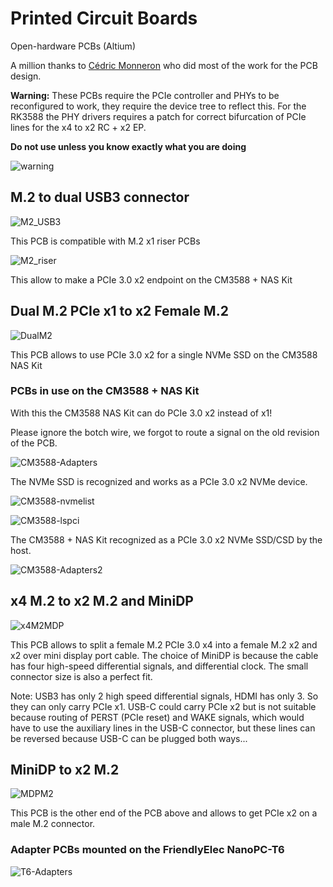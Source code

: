 # Printed Circuit Boards

Open-hardware PCBs (Altium)

A million thanks to [Cédric Monneron](https://people.hes-so.ch/en/profile/8414894304-cedric-monneron) who did most of the work for the PCB design.

**Warning:** These PCBs require the PCIe controller and PHYs to be reconfigured to work, they require the device tree to reflect this. For the RK3588 the PHY drivers requires a patch for correct bifurcation of PCIe lines for the x4 to x2 RC + x2 EP.

**Do not use unless you know exactly what you are doing**

![warning](../res/images/operate.png)

## M.2 to dual USB3 connector

![M2_USB3](../res/images/M2_USB3.png)

This PCB is compatible with M.2 x1 riser PCBs

![M2_riser](../res/images/m2-riser-pcie-x1.jpg)

This allow to make a PCIe 3.0 x2 endpoint on the CM3588 + NAS Kit

## Dual M.2 PCIe x1 to x2 Female M.2

![DualM2](../res/images/M2_dual_M2.png)

This PCB allows to use PCIe 3.0 x2 for a single NVMe SSD on the CM3588 NAS Kit

### PCBs in use on the CM3588 + NAS Kit

With this the CM3588 NAS Kit can do PCIe 3.0 x2 instead of x1! 

Please ignore the botch wire, we forgot to route a signal on the old revision of the PCB.

![CM3588-Adapters](../res/pictures/20240610_CM3588_NAS_x2x2_res.jpg)

The NVMe SSD is recognized and works as a PCIe 3.0 x2 NVMe device.

![CM3588-nvmelist](../res/images/CM3588_x1x1_to_x2_list.png)

![CM3588-lspci](../res/images/CM3588_x1x1_to_x2_lspci.png)

The CM3588 + NAS Kit recognized as a PCIe 3.0 x2 NVMe SSD/CSD by the host.

![CM3588-Adapters2](../res/pictures/pcie_x2_res.jpg)

## x4 M.2 to x2 M.2 and MiniDP

![x4M2MDP](../res/images/M2_M2_MDP.png)

This PCB allows to split a female M.2 PCIe 3.0 x4 into a female M.2 x2 and x2 over mini display port cable. The choice of MiniDP is because the cable has four high-speed differential signals, and differential clock. The small connector size is also a perfect fit.

Note: USB3 has only 2 high speed differential signals, HDMI has only 3. So they can only carry PCIe x1. USB-C could carry PCIe x2 but is not suitable because routing of PERST (PCIe reset) and WAKE signals, which would have to use the auxiliary lines in the USB-C connector, but these lines can be reversed because USB-C can be plugged both ways...

## MiniDP to x2 M.2

![MDPM2](../res/images/M2_MDP.png)

This PCB is the other end of the PCB above and allows to get PCIe x2 on a male M.2 connector.

### Adapter PCBs mounted on the FriendlyElec NanoPC-T6

![T6-Adapters](../res/pictures/T6_res.jpg)